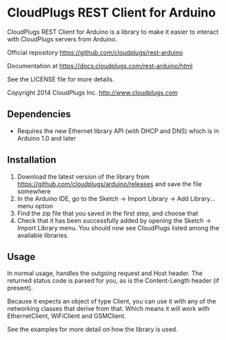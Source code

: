 # CloudPlugs REST Client for Arduino

CloudPlugs REST Client for Arduino is a library to make it easier to interact with CloudPlugs servers from Arduino.

Official repository https://github.com/cloudplugs/rest-arduino

Documentation at https://docs.cloudplugs.com/rest-arduino/html

See the LICENSE file for more details.

Copyright 2014 CloudPlugs Inc. http://www.cloudplugs.com

## Dependencies

- Requires the new Ethernet library API (with DHCP and DNS) which is in Arduino 1.0 and later

## Installation

1. Download the latest version of the library from https://github.com/cloudplugs/arduino/releases and save the file somewhere
1. In the Arduino IDE, go to the Sketch -> Import Library -> Add Library... menu option
1. Find the zip file that you saved in the first step, and choose that
1. Check that it has been successfully added by opening the Sketch -> Import Library menu.  You should now see CloudPlugs listed among the available libraries.

## Usage

In normal usage, handles the outgoing request and Host header.  The returned status code is parsed for you, as is the Content-Length header (if present).

Because it expects an object of type Client, you can use it with any of the networking classes that derive from that.  Which means it will work with EthernetClient, WiFiClient and GSMClient.

See the examples for more detail on how the library is used.

